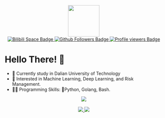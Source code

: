 <div id="header" align="center">
  <img src="https://i.giphy.com/media/v1.Y2lkPTc5MGI3NjExMXo0eTlhcmk2b3ZpbGszbTV2dmpnOWQ3M2k3a21mOWVhNGVkenR6ZiZlcD12MV9pbnRlcm5hbF9naWZfYnlfaWQmY3Q9Zw/NVYqYk27SdxRe/giphy.gif" width="100"/>
</div>

<div id="badges" align="center">
    <a href="https://space.bilibili.com/384879531">
        <img src="https://img.shields.io/badge/M1andy-B站-blue?style=for-the-badge" alt="Bilibili Space Badge">
    </a>
    <a href="https://github.com/M1andy">
        <img src="https://img.shields.io/github/followers/M1andy?style=for-the-badge" alt="Github Followers Badge">
    </a>
    <a href>
        <img src="https://komarev.com/ghpvc/?username=M1andy&style=for-the-badge" alt="Profile viewers Badge">
    </a>
</div>

# Hello There! 👋

- 📖 Currently study in Dalian University of Technology
- 🌟 Interested in Machine Learning, Deep Learning, and Risk Management.
- 👨‍💻 Programming Skills: 🐍Python, Golang, Bash.


<div id="repo" align="center">
    <a href="https://github.com/M1andy/adc">
        <img align="center" src="https://github-readme-stats.vercel.app/api/pin/?username=M1andy&repo=adc&show_owner=true">
    </a>
</div>

<br>

<div id="stats" align="center">
    <a href="https://github.com/M1andy">
        <img src="https://github-readme-stats.vercel.app/api?username=M1andy">
    </a>
    <a href="https://github.com/M1andy">
        <img src="https://github-readme-stats.vercel.app/api/top-langs/?username=M1andy&layout=compact&hide=html,javascript,scss,css,java,c++,liquid">
    </a>
</div>